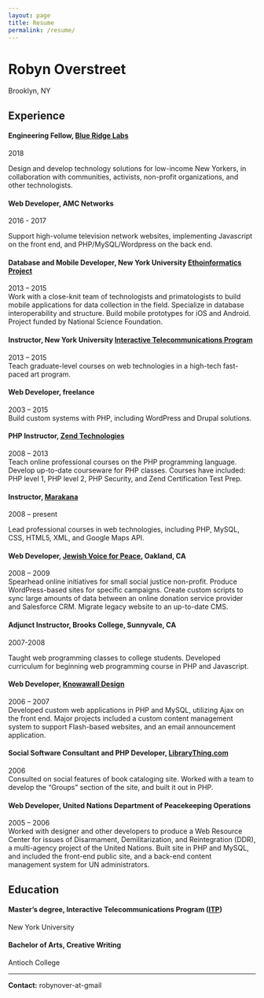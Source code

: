 ```yaml
---
layout: page
title: Resume
permalink: /resume/
---
```

# Robyn Overstreet

Brooklyn, NY

## Experience

#### Engineering Fellow, [Blue Ridge Labs](https://labs.robinhood.org/)

2018

Design and develop technology solutions for low-income New Yorkers, in collaboration with communities, activists, non-profit organizations, and other technologists.

#### Web Developer, AMC Networks

2016 - 2017

Support high-volume television network websites, implementing Javascript on the front end, and PHP/MySQL/Wordpress on the back end.

#### Database and Mobile Developer, New York University [Ethoinformatics Project](http://ethoinformatics.org/)

2013 – 2015  
Work with a close-knit team of technologists and primatologists to build mobile applications for data collection in the field. Specialize in database interoperability and structure. Build mobile prototypes for iOS and Android. Project funded by National Science Foundation.

#### Instructor, New York University [Interactive Telecommunications Program](http://itp.nyu.edu)

2013 – 2015  
Teach graduate-level courses on web technologies in a high-tech fast-paced art program.

#### Web Developer, freelance

2003 – 2015  
Build custom systems with PHP, including WordPress and Drupal solutions. 

#### PHP Instructor, [Zend Technologies](http://zend.com "Zend Technologies")

2008 – 2013  
Teach online professional courses on the PHP programming language. Develop up-to-date courseware for PHP classes. Courses have included: PHP level 1, PHP level 2, PHP Security, and Zend Certification Test Prep.

#### Instructor, [Marakana](http://marakana.com)

2008 – present

Lead professional courses in web technologies, including PHP, MySQL, CSS, HTML5, XML, and Google Maps API.

#### Web Developer, [Jewish Voice for Peace](http://http://jewishvoiceforpeace.org "Jewish Voice for Peach"), Oakland, CA

2008 – 2009  
Spearhead online initiatives for small social justice non-profit. Produce WordPress-based sites for specific campaigns. Create custom scripts to sync large amounts of data between an online donation service provider and Salesforce CRM. Migrate legacy website to an up-to-date CMS.

#### Adjunct Instructor, Brooks College, Sunnyvale, CA

2007-2008

Taught web programming classes to college students. Developed curriculum for beginning web programming course in PHP and Javascript.

#### Web Developer, [Knowawall Design](http://knowawall.com)

2006 – 2007  
Developed custom web applications in PHP and MySQL, utilizing Ajax on the front end. Major projects included a custom content management system to support Flash-based websites, and an email announcement application.

#### Social Software Consultant and PHP Developer, [LibraryThing.com](librarything.com)

2006  
Consulted on social features of book cataloging site. Worked with a team to develop the “Groups” section of the site, and built it out in PHP.

#### Web Developer, United Nations Department of Peacekeeping Operations

2005 – 2006  
Worked with designer and other developers to produce a Web Resource Center for issues of Disarmament, Demilitarization, and Reintegration (DDR), a multi-agency project of the United Nations. Built site in PHP and MySQL, and included the front-end public site, and a back-end content management system for UN administrators.

## Education

#### Master’s degree, Interactive Telecommunications Program ([ITP](http://itp.nyu.edu))

New York University

#### Bachelor of Arts, Creative Writing

Antioch College

* * *

**Contact:** robynover-at-gmail